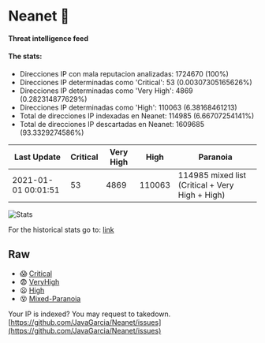 # Neanet :hocho:
#### Threat intelligence feed
#### The stats:

- Direcciones IP con mala reputacion analizadas: 1724670 (100%)
- Direcciones IP determinadas como 'Critical':  53 (0.00307305165626%)
- Direcciones IP determinadas como 'Very High':  4869 (0.282314877629%)
- Direcciones IP determinadas como 'High':  110063 (6.38168461213)
- Total de direcciones IP indexadas en Neanet:  114985 (6.66707254141%)
- Total de direcciones IP descartadas en Neanet:  1609685 (93.3329274586%)

| Last Update | Critical | Very High | High | Paranoia |
| --- | --- | --- | --- | --- |
| 2021-01-01 00:01:51 | 53 | 4869 | 110063 | 114985 mixed list (Critical + Very High + High)|

![Stats](https://docs.google.com/spreadsheets/d/e/2PACX-1vSnaNMIXVabIpDJjufMlzH7poXnshF3mgd8Is1g9ytUEzVsP5my4Trn8f-xkoLLQ38xpL3HtmUexLo6/pubchart?oid=501124687&format=image)

For the historical stats go to: [link](/stats.csv)
## Raw
- :scream: [Critical](https://raw.githubusercontent.com/JavaGarcia/Neanet/master/blacklists/neanet_critical.txt)
- :fearful: [VeryHigh](https://raw.githubusercontent.com/JavaGarcia/Neanet/master/blacklists/neanet_veryHigh.txtt)
- :frowning: [High](https://raw.githubusercontent.com/JavaGarcia/Neanet/master/blacklists/neanet_high.txt)
- :dizzy_face: [Mixed-Paranoia](https://raw.githubusercontent.com/JavaGarcia/Neanet/master/blacklists/neanet_all.txt)


Your IP is indexed? You may request to takedown. [https://github.com/JavaGarcia/Neanet/issues](https://github.com/JavaGarcia/Neanet/issues)














































































































































































































































































































































































































































































































































































































































































































































































































































































































































































































































































































































































































































































































































































































































































































































































































































































































































































































































































































































































































































































































































































































































































































































































































































































































































































































































































































































































































































































































































































































































































































































































































































































































